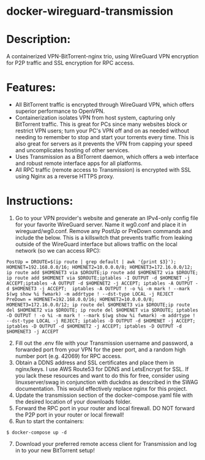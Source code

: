 # docker-wireguard-transmission
# Description:
A containerized VPN-BitTorrent-nginx trio, using WireGuard VPN encryption for P2P traffic and SSL encryption for RPC access.

# Features:
- All BitTorrent traffic is encrypted through WireGuard VPN, which offers superior performance to OpenVPN.
- Containerization isolates VPN from host system, capturing only BitTorrent traffic. This is great for PCs since many websites block or restrict VPN users; turn your PC's VPN off and on as needed without needing to remember to stop and start your torrents every time. This is also great for servers as it prevents the VPN from capping your speed and uncomplicates hosting of other services.
- Uses Transmission as a BitTorrent daemon, which offers a web interface and robust remote interface apps for all platforms.
- All RPC traffic (remote access to Transmission) is encrypted with SSL using Nginx as a reverse HTTPS proxy.

# Instructions: 
1. Go to your VPN provider's website and generate an IPv4-only config file for your favorite WireGuard server. Name it wg0.conf and place it in wireguard/wg0.conf. Remove any PostUp or PreDown commands and include the below. This is a killswitch that prevents traffic from leaking outside of the WireGuard interface but allows traffic on the local network (so we can access RPC):

```
PostUp = DROUTE=$(ip route | grep default | awk '{print $3}'); HOMENET=192.168.0.0/16; HOMENET2=10.0.0.0/8; HOMENET3=172.16.0.0/12; ip route add $HOMENET3 via $DROUTE;ip route add $HOMENET2 via $DROUTE; ip route add $HOMENET via $DROUTE;iptables -I OUTPUT -d $HOMENET -j ACCEPT;iptables -A OUTPUT -d $HOMENET2 -j ACCEPT; iptables -A OUTPUT -d $HOMENET3 -j ACCEPT;  iptables -A OUTPUT ! -o %i -m mark ! --mark $(wg show %i fwmark) -m addrtype ! --dst-type LOCAL -j REJECT
PreDown = HOMENET=192.168.0.0/16; HOMENET2=10.0.0.0/8; HOMENET3=172.16.0.0/12; ip route del $HOMENET3 via $DROUTE;ip route del $HOMENET2 via $DROUTE; ip route del $HOMENET via $DROUTE; iptables -D OUTPUT ! -o %i -m mark ! --mark $(wg show %i fwmark) -m addrtype ! --dst-type LOCAL -j REJECT; iptables -D OUTPUT -d $HOMENET -j ACCEPT; iptables -D OUTPUT -d $HOMENET2 -j ACCEPT; iptables -D OUTPUT -d $HOMENET3 -j ACCEPT
```

2. Fill out the .env file with your Transmission username and password, a forwarded port from your VPN for the peer port, and a random high number port (e.g. 42069) for RPC access.
3. Obtain a DDNS address and SSL certificates and place them in nginx/keys. I use AWS Route53 for DDNS and LetsEncrypt for SSL. If you lack these resources and want to do this for free, consider using linuxserver/swag in conjunction with duckdns as described in the SWAG documentation. This would effectively replace nginx for this project.
4. Update the transmission section of the docker-compose.yaml file with the desired location of your downloads folder.
5. Forward the RPC port in your router and local firewall. DO NOT forward the P2P port in your router or local firewall!
6. Run to start the containers:

```
$ docker-compose up -d
```

7. Download your preferred remote access client for Transmission and log in to your new BitTorrent setup!
